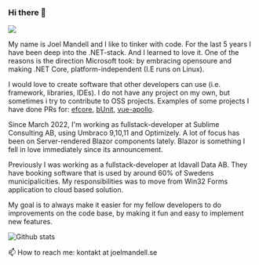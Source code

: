 ### Hi there 👋
![](https://komarev.com/ghpvc/?username=joelmandell)

My name is Joel Mandell and I like to tinker with code. For the last 5 years I have been deep into the .NET-stack. And I learned to love it.
One of the reasons is the direction Microsoft took: by embracing opensoure and making .NET Core, platform-independent (I.E runs on Linux).

I would love to create software that other developers can use (i.e. framework, libraries, IDEs). I do not have any project on my own, but sometimes i try to contribute to OSS projects. Examples of some projects I have done PRs for: [efcore](https://github.com/dotnet/efcore), [bUnit](https://github.com/bUnit-dev/bUnit), [vue-apollo](https://github.com/vuejs/apollo).


Since March 2022, I'm working as fullstack-developer at Sublime Consulting AB, using Umbraco 9,10,11 and Optimizely.
A lot of focus has been on Server-rendered Blazor components lately. Blazor is something I fell in love immediately since its announcement.

Previously I was working as a fullstack-developer at Idavall Data AB. They have booking software that is used by around 60% of Swedens municipalicities. My responsibilities was to move from Win32 Forms application to cloud based solution. 

My goal is to always make it easier for my fellow developers to do improvements on the code base, by making it fun and easy to implement new features.

<!--I have a youtube channel that I seldom upload to, but from time to time, I post something with a solution that maybe others could benefit from (https://t.co/IHqvNyxjGn?amp=1).-->

![Github stats](https://github-readme-stats.vercel.app/api?username=joelmandell&show_icons=true)

📫 How to reach me: kontakt at joelmandell.se

<!--
**joelmandell/joelmandell** is a ✨ _special_ ✨ repository because its `README.md` (this file) appears on your GitHub profile.

Here are some ideas to get you started:

- 🔭 I’m currently working on ...
- 🌱 I’m currently learning ...
- 👯 I’m looking to collaborate on ...
- 🤔 I’m looking for help with ...
- 💬 Ask me about ...
- 📫 How to reach me: ...
- 😄 Pronouns: ...
- ⚡ Fun fact: ...
-->
